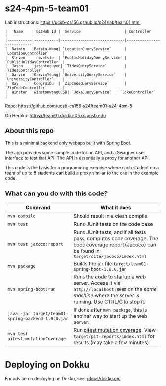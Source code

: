 # s24-4pm-5-team01

Lab instructions: <https://ucsb-cs156.github.io/s24/lab/team01.html>



```
|   Name    | GitHub Id |  Service                    | Controller                |
|-----------|-----------|-----------------------------|---------------------------|
|  Baimin   |Baimin-Wang| `LocationQueryService`      | `LocationController`      |
|  Steven   | nevetsle  | `PublicHolidayQueryService` | `PublicHolidayController` |
|  Jason    |jasontnguyen| `TidesQueryService`        | `TidesController`         |
|  Garvin   |GarvinYoung| `UniversityQueryService`    | `UniversityController`    |
|  Ray      |CongruiDu  | `ZipCodeQueryService`       | `ZipCodeController`       |
|  Winston  |winstonwangUCSB| `JokeQueryService`  | `JokeController`          |
```


Repo: https://github.com/ucsb-cs156-s24/team01-s24-4pm-5


On Heroku: https://team01.dokku-05.cs.ucsb.edu

## About this repo

This is a minimal backend only webapp built with Spring Boot.

The app provides some sample code for an API, and a Swagger user interface
to test that API.  The API is essentially a proxy for another API.

This code is the basis for a programming exercise where each student on a
team of up to 5 students can build a proxy similar to the one in the example code.

## What can you do with this code?

| Command | What it does   |
|----------|---------------------------------------|
| `mvn compile` | Should result in a clean compile |
| `mvn test` | Runs JUnit tests on the code base |
| `mvn test jacoco:report` | Runs JUnit tests, and if all tests pass, computes code coverage.  The code coverage report (Jacoco) can be found in `target/site/jacoco/index.html` |
| `mvn package` | Builds the jar file `target/team01-spring-boot-1.0.0.jar` |
| `mvn spring-boot:run` | Runs the code to startup a web server.  Access it via `http://localhost:8080` on the *same machine* where the server is running.  Use CTRL/C to stop it. |
| `java -jar target/team01-spring-backend-1.0.0.jar` | If done after `mvn package`, this is another way to start up the web server.|
| `mvn test pitest:mutationCoverage` | Run [pitest mutation coverage](https://pitest.org).  View `target/pit-reports/index.html` for results (may take a few minutes)|

# Deploying on Dokku

For advice on deploying on Dokku, see: [/docs/dokku.md](/docs/dokku.md)

